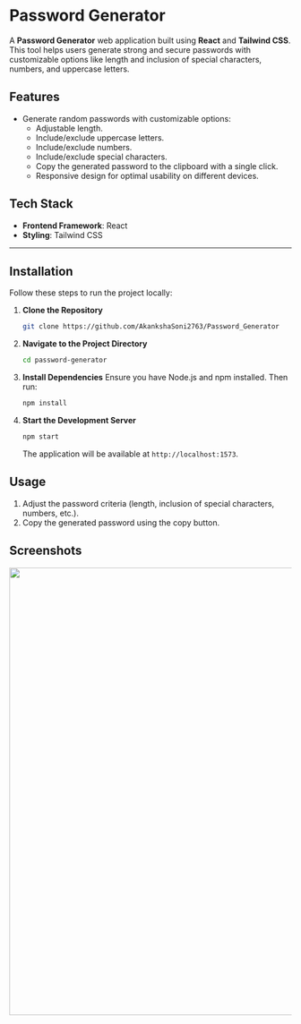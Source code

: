 
# Password Generator

A **Password Generator** web application built using **React** and **Tailwind CSS**. This tool helps users generate strong and secure passwords with customizable options like length and inclusion of special characters, numbers, and uppercase letters.




## Features

- Generate random passwords with customizable options:
  - Adjustable length.
  - Include/exclude uppercase letters.
  - Include/exclude numbers.
  - Include/exclude special characters.
  - Copy the generated password to the clipboard with a single click.
  - Responsive design for optimal usability on different devices.


## Tech Stack


- **Frontend Framework**: React
- **Styling**: Tailwind CSS

---


## Installation


Follow these steps to run the project locally:

1. **Clone the Repository**
   ```bash
   git clone https://github.com/AkankshaSoni2763/Password_Generator
   ```

2. **Navigate to the Project Directory**
   ```bash
   cd password-generator
   ```

3. **Install Dependencies**
   Ensure you have Node.js and npm installed. Then run:
   ```bash
   npm install
   ```

4. **Start the Development Server**
   ```bash
   npm start
   ```
   The application will be available at `http://localhost:1573`.
## Usage


1. Adjust the password criteria (length, inclusion of special characters, numbers, etc.).
2. Copy the generated password using the copy button.



## Screenshots


<p align="center">
    <img src="https://drive.google.com/file/d/1r9lEW-GYS8tc9P3uy_FXzPkLx5wmJQsA/view?usp=sharing" width="800" />

